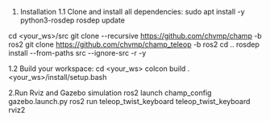 1. Installation
1.1 Clone and install all dependencies:
sudo apt install -y python3-rosdep
rosdep update

cd <your_ws>/src
git clone --recursive https://github.com/chvmp/champ -b ros2
git clone https://github.com/chvmp/champ_teleop -b ros2
cd ..
rosdep install --from-paths src --ignore-src -r -y

1.2 Build your workspace:
cd <your_ws>
colcon build
. <your_ws>/install/setup.bash

2.Run Rviz and Gazebo simulation
ros2 launch champ_config gazebo.launch.py 
ros2 run teleop_twist_keyboard teleop_twist_keyboard
rviz2
